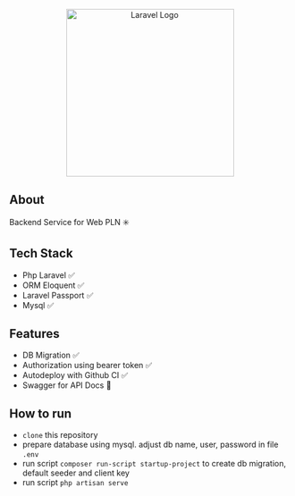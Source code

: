 <p align="center"><a href="https://laravel.com" target="_blank"><img src="https://raw.githubusercontent.com/laravel/art/master/logo-lockup/5%20SVG/2%20CMYK/1%20Full%20Color/laravel-logolockup-cmyk-red.svg" width="300" alt="Laravel Logo"></a></p>

## About
Backend Service for Web PLN ✳️

## Tech Stack
- Php Laravel ✅
- ORM Eloquent ✅
- Laravel Passport ✅
- Mysql ✅

## Features
- DB Migration ✅
- Authorization using bearer token ✅
- Autodeploy with Github CI ✅
- Swagger for API Docs 🔄

## How to run
- `clone` this repository
- prepare database using mysql. adjust db name, user, password in file `.env`
- run script `composer run-script startup-project` to create db migration, default seeder and client key
- run script `php artisan serve`